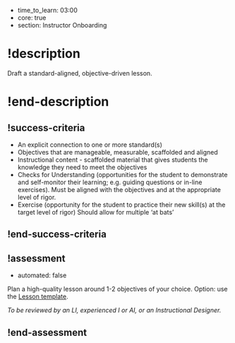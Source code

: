 - time_to_learn: 03:00
- core: true
- section: Instructor Onboarding

# !description
Draft a standard-aligned, objective-driven lesson.
# !end-description

## !success-criteria

- An explicit connection to one or more standard(s)
- Objectives that are manageable, measurable, scaffolded and aligned
- Instructional content - scaffolded material that gives students the knowledge they need to meet the objectives
- Checks for Understanding (opportunities for the student to demonstrate and self-monitor their learning; e.g. guiding questions or in-line exercises). Must be aligned with the objectives and at the appropriate level of rigor.
- Exercise (opportunity for the student to practice their new skill(s) at the target level of rigor) Should allow for multiple ‘at bats’

## !end-success-criteria

## !assessment

- automated: false

Plan a high-quality lesson around 1-2 objectives of your choice.
Option: use the [Lesson template](https://docs.google.com/a/galvanize.com/document/d/16VMOMK6Pfp-EswcOcPthJKPMbazMeKnWGNav95izR_Q/edit?usp=sharing).


_To be reviewed by an LI, experienced I or AI, or an Instructional Designer._

## !end-assessment

